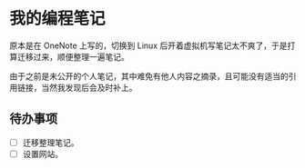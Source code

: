 # 我的编程笔记
原本是在 OneNote 上写的，切换到 Linux 后开着虚拟机写笔记太不爽了，于是打算迁移过来，顺便整理一遍笔记。

由于之前是未公开的个人笔记，其中难免有他人内容之摘录，且可能没有适当的引用链接，当然我发现后会及时补上。

## 待办事项
+ [ ] 迁移整理笔记。
+ [ ] 设置网站。